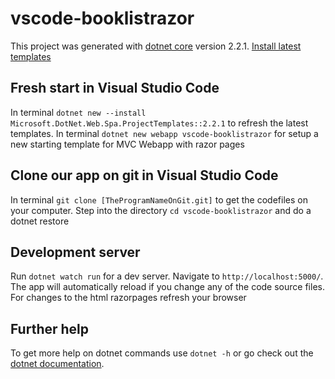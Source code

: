 # vscode-booklistrazor

This project was generated with [dotnet core](https://dotnet.microsoft.com/download/) version 2.2.1.
[Install latest templates](https://www.nuget.org/packages/Microsoft.DotNet.Web.Spa.ProjectTemplates)

## Fresh start in Visual Studio Code

In terminal `dotnet new --install Microsoft.DotNet.Web.Spa.ProjectTemplates::2.2.1` to refresh the latest templates. In terminal `dotnet new webapp vscode-booklistrazor` for setup a new starting template for MVC Webapp with razor pages

## Clone our app on git in Visual Studio Code

In terminal `git clone [TheProgramNameOnGit.git]` to get the codefiles on your computer. Step into the directory `cd vscode-booklistrazor` and do a dotnet restore

## Development server

Run `dotnet watch run` for a dev server. Navigate to `http://localhost:5000/`. The app will automatically reload if you change any of the code source files. For changes to the html razorpages refresh your browser

## Further help

To get more help on dotnet commands use `dotnet -h` or go check out the [dotnet documentation](https://docs.microsoft.com/nl-be/dotnet/).

